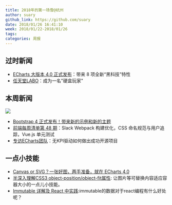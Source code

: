 ```yaml
---
title: 2018年的第一场雪@杭州
author: suary
github_link: https://github.com/suary
date: 2018/01/26 16:41:10
week: 2018/01/22-2018/01/26
tags:
categories: 周报
---
```

## 过时新闻
- [ECharts 大版本 4.0 正式发布](https://mp.weixin.qq.com/s/cuQfWVNkOj0O4SC9uBl-vw)：带来 8 项全新“黑科技”特性
- [任天堂LABO](http://www.yystv.cn/p/2406)：成为一名"硬盒玩家"
## 本周新闻
 ![](https://static.oschina.net/uploads/space/2018/0119/083503_aTpn_2720166.jpeg)
- [Bootstrap 4 正式发布！带来新的示例和新的主题](https://www.oschina.net/news/92573/bootstrap-4-0-0-released)
- [前端每周清单第 48 期](https://zhuanlan.zhihu.com/p/33185341)：Slack Webpack 构建优化，CSS 命名规范与用户追踪，Vue.js 单元测试
- [专访ECharts团队](https://zhuanlan.zhihu.com/p/33260215)：无KPI驱动如何做出成功开源项目

## 一点小技能
- [Canvas or SVG？一张好图，两手准备，就在 ECharts 4.0](http://blog.csdn.net/wgl3k77y9fr1k61t1as/article/details/79184751)
- [半深入理解CSS3 object-position/object-fit属性](http://www.zhangxinxu.com/wordpress/2015/03/css3-object-position-object-fit/): 让图片等可替换内容适应容器大小的一点儿小技能。
- [Immutable 详解及 React 中实践](https://github.com/camsong/blog/issues/3):immutable的数据对于react编程有什么好处呢？
